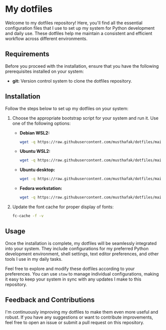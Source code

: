 # My dotfiles

Welcome to my dotfiles repository! Here, you'll find all the essential configuration files that I use to set up my system for Python development and daily use. These dotfiles help me maintain a consistent and efficient workflow across different environments.

## Requirements

Before you proceed with the installation, ensure that you have the following prerequisites installed on your system:

- **git:**
  Version control system to clone the dotfiles repository.

## Installation

Follow the steps below to set up my dotfiles on your system:

1. Choose the appropriate bootstrap script for your system and run it. Use one of the following options:

   - **Debian WSL2:**

     ```bash
     wget -q https://raw.githubusercontent.com/musthafak/dotfiles/main/bootstrap_debian_wsl.sh -O - | bash
     ```

   - **Ubuntu WSL2:**

     ```bash
     wget -q https://raw.githubusercontent.com/musthafak/dotfiles/main/bootstrap_ubuntu_wsl.sh -O - | bash
     ```

   - **Ubuntu desktop:**

     ```bash
     wget -q https://raw.githubusercontent.com/musthafak/dotfiles/main/bootstrap_ubuntu_desktop.sh -O - | bash
     ```

   - **Fedora workstation:**

     ```bash
     wget -q https://raw.githubusercontent.com/musthafak/dotfiles/main/bootstrap_fedora_workstation.sh -O - | bash
     ```

2. Update the font cache for proper display of fonts:

   ```bash
   fc-cache -f -v
   ```

## Usage

Once the installation is complete, my dotfiles will be seamlessly integrated into your system. They include configurations for my preferred Python development environment, shell settings, text editor preferences, and other tools I use in my daily tasks.

Feel free to explore and modify these dotfiles according to your preferences. You can use `stow` to manage individual configurations, making it easy to keep your system in sync with any updates I make to this repository.

## Feedback and Contributions

I'm continuously improving my dotfiles to make them even more useful and robust. If you have any suggestions or want to contribute improvements, feel free to open an issue or submit a pull request on this repository.
